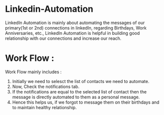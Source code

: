 # Linkedin-Automation

LinkedIn Automation is mainly about automating the messages of our primary(1st or 2nd) connections in linkedIn, regarding Birthdays, Work Anniversaries, etc., 
LinkedIn Automation is helpful in building good relationship with our connections and increase our reach.

# Work Flow :
Work Flow mainly includes :
1. Initially we need to selesct the list of contacts we need to automate.
2. Now, Check the notifications tab.
3. If the notifications are equal to the selected list of contact then the message is directly automated to them as a personal message.
4. Hence this helps us, if we forgot to message them on their birthdays and to maintain healthy relationship.
